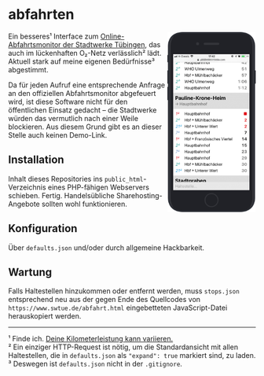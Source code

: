 # abfahrten

<img align="right" width="180" src="demo.png">
<!-- https://dribbble.com/shots/3516645-Free-iPhone-7-iPhone-7-Plus-Mockup -->

Ein besseres¹ Interface zum [Online-Abfahrtsmonitor der Stadtwerke Tübingen](https://www.swtue.de/abfahrt.html), das auch im lückenhaften O₂-Netz verlässlich² lädt. Aktuell stark auf meine eigenen Bedürfnisse³ abgestimmt.

Da für jeden Aufruf eine entsprechende Anfrage an den offiziellen Abfahrtsmonitor abgefeuert wird, ist diese Software nicht für den öffentlichen Einsatz gedacht – die Stadtwerke würden das vermutlich nach einer Weile blockieren. Aus diesem Grund gibt es an dieser Stelle auch keinen Demo-Link.



## Installation

Inhalt dieses Repositories ins `public_html`-Verzeichnis eines PHP-fähigen Webservers schieben. Fertig. Handelsübliche Sharehosting-Angebote sollten wohl funktionieren.


## Konfiguration

Über `defaults.json` und/oder durch allgemeine Hackbarkeit.


## Wartung

Falls Haltestellen hinzukommen oder entfernt werden, muss `stops.json` entsprechend neu aus der gegen Ende des Quellcodes von `https://www.swtue.de/abfahrt.html` eingebetteten JavaScript-Datei herauskopiert werden.


---

¹ Finde ich. [Deine Kilometerleistung kann variieren.](https://www.urbandictionary.com/define.php?term=ymmv)<br>
² Ein einziger HTTP-Request ist nötig, um die Standardansicht mit allen Haltestellen, die in `defaults.json` als `"expand": true` markiert sind, zu laden.<br>
³ Deswegen ist `defaults.json` nicht in der `.gitignore`.
